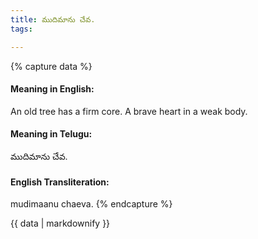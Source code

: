 ```yaml
---
title: ముదిమాను చేవ.
tags:

---
```


{% capture data %}
#### Meaning in English:
An old tree has a firm core.
A brave heart in a weak body.

#### Meaning in Telugu:
ముదిమాను చేవ.

#### English Transliteration:
mudimaanu chaeva.
{% endcapture %}

<div class="notice">{{ data | markdownify }}</div>

